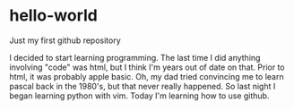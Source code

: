 # hello-world
Just my first github repository

I decided to start learning programming. The last time I did anything involving "code" was html, but I think I'm years out of date on that. Prior to html, it was probably apple basic. Oh, my dad tried convincing me to learn pascal back in the 1980's, but that never really happened. So last night I began learning python with vim. Today I'm learning how to use github.
